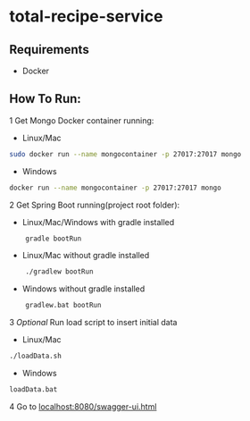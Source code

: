# total-recipe-service

## Requirements
- Docker

## How To Run:
1 Get Mongo Docker container running:
  * Linux/Mac
```bash
sudo docker run --name mongocontainer -p 27017:27017 mongo
```

  * Windows

```bash
docker run --name mongocontainer -p 27017:27017 mongo
```

2 Get Spring Boot running(project root folder):
  * Linux/Mac/Windows with gradle installed
```bash
    gradle bootRun
```
  * Linux/Mac without gradle installed
```bash
    ./gradlew bootRun
```
  * Windows without gradle installed
```bash
    gradlew.bat bootRun    
```
3 *Optional* Run load script to insert initial data
  - Linux/Mac
```bash
./loadData.sh
```
  - Windows
```bash
loadData.bat
```
4 Go to [localhost:8080/swagger-ui.html](http://localhost:8080/swagger-ui.html)


